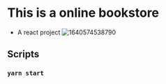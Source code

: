# This is a online bookstore

* A react project 
 ![1640574538790](https://gitee.com/thisisbadBao/imgrepo/raw/master/imgrepo1/20211227110910.png)

## Scripts


### `yarn start`

